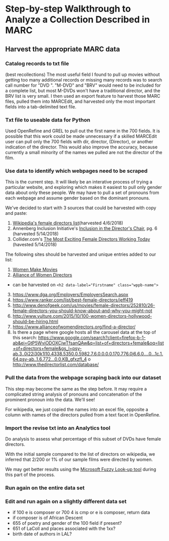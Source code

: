 # Step-by-step Walkthrough to Analyze a Collection Described in MARC

## Harvest the appropriate MARC data

### Catalog records to txt file
(best recollections)
The most useful field I found to pull up movies without getting too many additional records or missing many records was to
search call number for "DVD ". "M-DVD" and "BRV" would need to be included for a complete list, but most M-DVDs won't have a traditional director, and the BRV list is very small. I then used an export feature to harvest those MARC files, pulled them into MARCEdit, and harvested
only the most important fields into a tab-delimited text file.

### Txt file to useable data for Python
Used OpenRefine and GREL to pull out the first name in the 700 fields. It is possible that this work could be made unnecessary
if a skilled MARCEdit user can pull only the 700 fields with dir, director, (Director), or another indication of the director.
This would also improve the accuracy, because currently a small minority of the names we pulled are not the director of the film.

### Use data to identify which webpages need to be scraped
This is the current step. It will likely be an interative process of trying a particular website, and exploring which makes it
easiest to pull only gender data about only these people. We may have to pull a set of pronouns from each webpage and assume
gender based on the dominant pronouns.

We've decided to start with 3 sources that could be harvested with copy and paste: 
1. [Wikipedia's female directors list](https://en.wikipedia.org/wiki/List_of_female_film_and_television_directors)(harvested 4/6/2018)
2. Annenberg Inclusion Initiative's [Inclusion in the Director's Chair](http://assets.uscannenberg.org/docs/inclusion-in-the-directors-chair-2007-2017.pdf), pg. 6 (harvested 5/14/2018)
3. Collider.com's [The Most Exciting Female Directors Working Today](http://collider.com/best-female-directors/) (havested 5/14/2018)

The following sites should be harvested and unique entries added to our list:
1. [Women Make Movies](wmm.com)
2. [Alliance of Women Directors](https://www.allianceofwomendirectors.org/find-a-director/) 
  * can be harvested on `<h2 data-label="Firstname" class="wppb-name">`
3. https://www.dga.org/Employers/EmployersSearch.aspx
4. https://www.ranker.com/list/best-female-directors/jeff419
5. http://www.denofgeek.com/us/movies/female-directors/252810/26-female-directors-you-should-know-about-and-why-you-might-not
6. http://www.vulture.com/2015/10/100-women-directors-hollywood-should-be-hiring.html
7. https://www.allianceofwomendirectors.org/find-a-director/
8. Is there a page where google hosts all the carousel data at the top of this search: https://www.google.com/search?client=firefox-b-1-ab&ei=GtP5WviODOXCjwTfsanQAw&q=list+of+directors+female&oq=list+of+directors+female&gs_l=psy-ab.3..0i22i30k1l10.4338.5350.0.5982.7.6.0.0.0.0.170.776.0j6.6.0....0...1c.1.64.psy-ab..1.6.772...0.0.KB_gfxzfI_4
o	http://www.thedirectorlist.com/database/



### Pull the data from the webpage scraping back into our dataset
This step may become the same as the step before. It may require a complicated string analysis of pronouns and concatenation of
the prominent pronoun into the data. We'll see!

For wikipedia, we just copied the names into an excel file, opposite a column with names of the directors pulled from a text facet in OpenRefine. 

### Import the revise txt into an Analytics tool
Do analysis to assess what percentage of this subset of DVDs have female directors.

With the initial sample compared to the list of directors on wikipedia, we inferred that 2/200 or 1% of our sample films were directed by women.

We may get better results using the [Microsoft Fuzzy Look-up tool](http://www.k2e.com/tech-update/tips/431-tip-fuzzy-lookups-in-excel) during this part of the process.

### Run again on the entire data set

### Edit and run again on a slightly different data set
* if 100 e is composer or 700 4 is cmp or e is composer, return data
* if composer is of African Descent
* 655 of poetry and gender of the 100 field if present?
* 651 of LaColl and places associated with the 1xx?
* birth date of authors in LAL?
